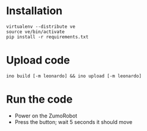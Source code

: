 # Installation

    virtualenv --distribute ve
    source ve/bin/activate
    pip install -r requirements.txt

# Upload code

    ino build [-m leonardo] && ino upload [-m leonardo]

# Run the code

* Power on the ZumoRobot
* Press the button; wait 5 seconds it should move
